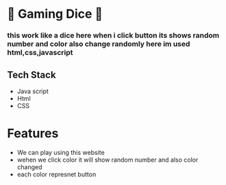 # 🔢 Gaming Dice 🔢

### this work like a dice here when i click button its shows random number and color also change randomly here im used html,css,javascript

## Tech Stack
- Java script
- Html
- CSS

# Features
- We can play using this website 
- wehen we click color it will show random number and also color changed 
- each color represnet button

